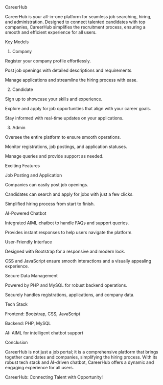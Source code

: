 CareerHub



CareerHub is your all-in-one platform for seamless job searching, hiring, and administration. Designed to connect talented candidates with top companies, CareerHub simplifies the recruitment process, ensuring a smooth and efficient experience for all users.

Key Models

1. Company

Register your company profile effortlessly.

Post job openings with detailed descriptions and requirements.

Manage applications and streamline the hiring process with ease.

2. Candidate

Sign up to showcase your skills and experience.

Explore and apply for job opportunities that align with your career goals.

Stay informed with real-time updates on your applications.

3. Admin

Oversee the entire platform to ensure smooth operations.

Monitor registrations, job postings, and application statuses.

Manage queries and provide support as needed.

Exciting Features

Job Posting and Application

Companies can easily post job openings.

Candidates can search and apply for jobs with just a few clicks.

Simplified hiring process from start to finish.

AI-Powered Chatbot

Integrated AIML chatbot to handle FAQs and support queries.

Provides instant responses to help users navigate the platform.

User-Friendly Interface

Designed with Bootstrap for a responsive and modern look.

CSS and JavaScript ensure smooth interactions and a visually appealing experience.

Secure Data Management

Powered by PHP and MySQL for robust backend operations.

Securely handles registrations, applications, and company data.

Tech Stack

Frontend: Bootstrap, CSS, JavaScript

Backend: PHP, MySQL

AI: AIML for intelligent chatbot support

Conclusion

CareerHub is not just a job portal; it is a comprehensive platform that brings together candidates and companies, simplifying the hiring process. With its robust tech stack and AI-driven chatbot, CareerHub offers a dynamic and engaging experience for all users.

CareerHub: Connecting Talent with Opportunity!

